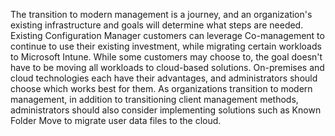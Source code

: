 The transition to modern management is a journey, and an organization's existing infrastructure and goals will determine what steps are needed. Existing Configuration Manager customers can leverage Co-management to continue to use their existing investment, while migrating certain workloads to Microsoft Intune. While some customers may choose to, the goal doesn't have to be moving all workloads to cloud-based solutions. On-premises and cloud technologies each have their advantages, and administrators should choose which works best for them. As organizations transition to modern management, in addition to transitioning client management methods, administrators should also consider implementing solutions such as Known Folder Move to migrate user data files to the cloud.
